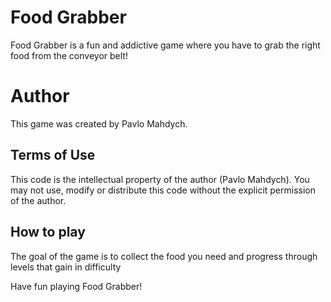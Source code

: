 # Food Grabber

Food Grabber is a fun and addictive game where you have to grab the right 
food from the conveyor belt!

# Author

This game was created by Pavlo Mahdych.

## Terms of Use

This code is the intellectual property of the author (Pavlo Mahdych). You 
may not use, modify or distribute this code without the explicit 
permission of the author.


## How to play

The goal of the game is to collect the food you need and progress through 
levels that gain in difficulty

Have fun playing Food Grabber!
